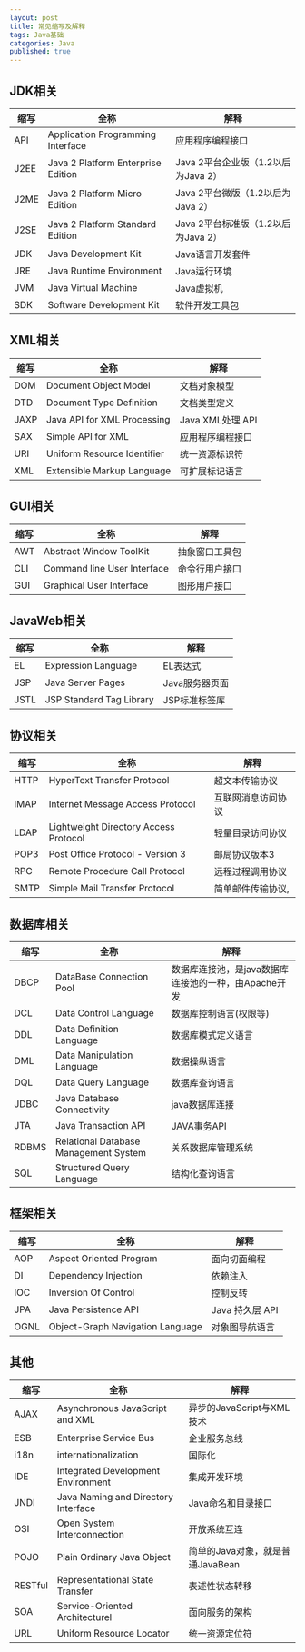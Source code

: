 ```yaml
---  
layout: post  
title: 常见缩写及解释  
tags: Java基础  
categories: Java  
published: true  
---  
```


## JDK相关

| 缩写 |                全称                |                 解释                |
|------|------------------------------------|-------------------------------------|
| API  | Application Programming Interface  | 应用程序编程接口                    |
| J2EE | Java 2 Platform Enterprise Edition | Java 2平台企业版（1.2以后为Java 2） |
| J2ME | Java 2 Platform Micro Edition      | Java 2平台微版（1.2以后为Java 2）   |
| J2SE | Java 2 Platform Standard Edition   | Java 2平台标准版（1.2以后为Java 2） |
| JDK  | Java Development Kit               | Java语言开发套件                    |
| JRE  | Java Runtime Environment           | Java运行环境                        |
| JVM  | Java Virtual Machine               | Java虚拟机                          |
| SDK  | Software Development Kit           | 软件开发工具包                      |

## XML相关

| 缩写 |             全称            |       解释       |
|------|-----------------------------|------------------|
| DOM  | Document Object Model       | 文档对象模型     |
| DTD  | Document Type Definition    | 文档类型定义     |
| JAXP | Java API for XML Processing | Java XML处理 API |
| SAX  | Simple API for XML          | 应用程序编程接口 |
| URI  | Uniform Resource Identifier | 统一资源标识符   |
| XML  | Extensible Markup Language  | 可扩展标记语言   |

## GUI相关

| 缩写 |             全称            |      解释      |
|------|-----------------------------|----------------|
| AWT  | Abstract Window ToolKit     | 抽象窗口工具包 |
| CLI  | Command line User Interface | 命令行用户接口 |
| GUI  | Graphical User Interface    | 图形用户接口   |

## JavaWeb相关

| 缩写 |           全称           |      解释      |
|------|--------------------------|----------------|
| EL   | Expression Language      | EL表达式       |
| JSP  | Java Server Pages        | Java服务器页面 |
| JSTL | JSP Standard Tag Library | JSP标准标签库  |

## 协议相关

| 缩写 |                  全称                 |        解释        |
|------|---------------------------------------|--------------------|
| HTTP | HyperText Transfer Protocol           | 超文本传输协议     |
| IMAP | Internet Message Access Protocol      | 互联网消息访问协议 |
| LDAP | Lightweight Directory Access Protocol | 轻量目录访问协议   |
| POP3 | Post Office Protocol - Version 3      | 邮局协议版本3      |
| RPC  | Remote Procedure Call Protocol        | 远程过程调用协议   |
| SMTP | Simple Mail Transfer Protocol         | 简单邮件传输协议,  |

## 数据库相关

|  缩写 |                  全称                 |                         解释                         |
|-------|---------------------------------------|------------------------------------------------------|
| DBCP  | DataBase Connection Pool              | 数据库连接池，是java数据库连接池的一种，由Apache开发 |
| DCL   | Data Control Language                 | 数据库控制语言(权限等)                               |
| DDL   | Data Definition Language              | 数据库模式定义语言                                   |
| DML   | Data Manipulation Language            | 数据操纵语言                                         |
| DQL   | Data Query Language                   | 数据库查询语言                                       |
| JDBC  | Java Database Connectivity            | java数据库连接                                       |
| JTA   | Java Transaction API                  | JAVA事务API                                          |
| RDBMS | Relational Database Management System | 关系数据库管理系统                                   |
| SQL   | Structured Query Language             | 结构化查询语言                                       |

## 框架相关

| 缩写 |               全称               |       解释      |
|------|----------------------------------|-----------------|
| AOP  | Aspect Oriented Program          | 面向切面编程    |
| DI   | Dependency Injection             | 依赖注入        |
| IOC  | Inversion Of Control             | 控制反转        |
| JPA  | Java Persistence API             | Java 持久层 API |
| OGNL | Object-Graph Navigation Language | 对象图导航语言  |

## 其他

|   缩写  |                 全称                |               解释               |
|---------|-------------------------------------|----------------------------------|
| AJAX    | Asynchronous JavaScript and XML     | 异步的JavaScript与XML技术        |
| ESB     | Enterprise Service Bus              | 企业服务总线                     |
| i18n    | internationalization                | 国际化                           |
| IDE     | Integrated Development Environment  | 集成开发环境                     |
| JNDI    | Java Naming and Directory Interface | Java命名和目录接口               |
| OSI     | Open System Interconnection         | 开放系统互连                     |
| POJO    | Plain Ordinary Java Object          | 简单的Java对象，就是普通JavaBean |
| RESTful | Representational State Transfer     | 表述性状态转移                   |
| SOA     | Service-Oriented Architecturel      | 面向服务的架构                   |
| URL     | Uniform Resource Locator            | 统一资源定位符                   |

